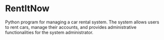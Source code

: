 # RentItNow
Python program for managing a car rental system. The system allows users to rent cars, manage their accounts, and provides administrative functionalities for the system administrator.
